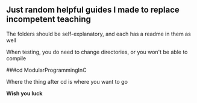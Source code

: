 ## Just random helpful guides I made to replace incompetent teaching

The folders should be self-explanatory, and each has a readme in them as well

When testing, you do need to change directories, or you won't be able to compile

###cd ModularProgrammingInC

Where the thing after cd is where you want to go

**Wish you luck**